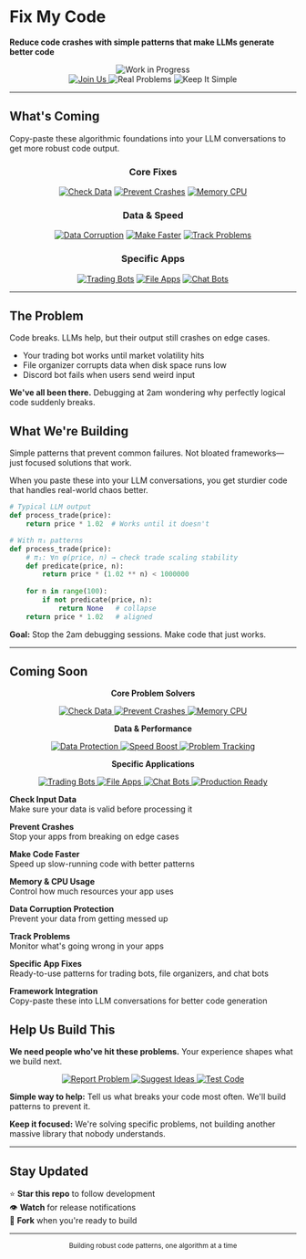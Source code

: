 # Fix My Code
**Reduce code crashes with simple patterns that make LLMs generate better code**

<div align="center">
  <img src="https://img.shields.io/badge/Status-Work_in_Progress-yellow?style=flat-square" alt="Work in Progress">
</div>

<div align="center">

<a href="#contributing">
  <img src="https://img.shields.io/badge/Join_the_Build-We_Need_You-brightgreen?style=for-the-badge&logo=github" alt="Join Us">
</a>
<img src="https://img.shields.io/badge/Real_Problems-Real_Solutions-blue?style=for-the-badge" alt="Real Problems">
<img src="https://img.shields.io/badge/No_Bloat-Just_What_Works-orange?style=for-the-badge" alt="Keep It Simple">

</div>

---

## What's Coming

Copy-paste these algorithmic foundations into your LLM conversations to get more robust code output.

<div align="center">

### Core Fixes
[![Check Data](https://img.shields.io/badge/Check_Input_Data-Coming_Soon-blue?style=for-the-badge)](#)
[![Prevent Crashes](https://img.shields.io/badge/Prevent_Crashes-Coming_Soon-green?style=for-the-badge)](#)
[![Memory CPU](https://img.shields.io/badge/Memory_CPU_Usage-Coming_Soon-orange?style=for-the-badge)](#)

### Data & Speed
[![Data Corruption](https://img.shields.io/badge/Data_Corruption-Coming_Soon-purple?style=for-the-badge)](#)
[![Make Faster](https://img.shields.io/badge/Make_Code_Faster-Coming_Soon-red?style=for-the-badge)](#)
[![Track Problems](https://img.shields.io/badge/Track_Problems-Coming_Soon-yellow?style=for-the-badge)](#)

### Specific Apps
[![Trading Bots](https://img.shields.io/badge/Trading_Bots-Coming_Soon-darkgreen?style=for-the-badge)](#)
[![File Apps](https://img.shields.io/badge/File_Organizers-Coming_Soon-darkblue?style=for-the-badge)](#)
[![Chat Bots](https://img.shields.io/badge/Discord_Telegram_Bots-Coming_Soon-darkred?style=for-the-badge)](#)

</div>

---

## The Problem
Code breaks. LLMs help, but their output still crashes on edge cases.
- Your trading bot works until market volatility hits
- File organizer corrupts data when disk space runs low
- Discord bot fails when users send weird input

**We've all been there.** Debugging at 2am wondering why perfectly logical code suddenly breaks.

## What We're Building
Simple patterns that prevent common failures. Not bloated frameworks—just focused solutions that work.

When you paste these into your LLM conversations, you get sturdier code that handles real-world chaos better.

```python
# Typical LLM output
def process_trade(price):
    return price * 1.02  # Works until it doesn't

# With π₁ patterns
def process_trade(price):
    # π₁: ∀n φ(price, n) → check trade scaling stability
    def predicate(price, n):
        return price * (1.02 ** n) < 1000000
    
    for n in range(100):
        if not predicate(price, n):
            return None   # collapse
    return price * 1.02   # aligned
```

**Goal:** Stop the 2am debugging sessions. Make code that just works.

---

## Coming Soon

<div align="center">

**Core Problem Solvers**

<a href="#01_check_input_data">
  <img src="https://img.shields.io/badge/Check_Input_Data-Coming_Soon-blue?style=for-the-badge" alt="Check Data">
</a>
<a href="#02_prevent_crashes">
  <img src="https://img.shields.io/badge/Prevent_Crashes-Coming_Soon-green?style=for-the-badge" alt="Prevent Crashes">
</a>
<a href="#03_memory_cpu_usage">
  <img src="https://img.shields.io/badge/Memory_CPU_Usage-Coming_Soon-orange?style=for-the-badge" alt="Memory CPU">
</a>

**Data & Performance**

<a href="#04_data_corruption">
  <img src="https://img.shields.io/badge/Data_Corruption-Coming_Soon-purple?style=for-the-badge" alt="Data Protection">
</a>
<a href="#05_make_code_faster">
  <img src="https://img.shields.io/badge/Make_Code_Faster-Coming_Soon-red?style=for-the-badge" alt="Speed Boost">
</a>
<a href="#06_track_problems">
  <img src="https://img.shields.io/badge/Track_Problems-Coming_Soon-yellow?style=for-the-badge" alt="Problem Tracking">
</a>

**Specific Applications**

<a href="#07_trading_bots">
  <img src="https://img.shields.io/badge/Trading_Bots-Coming_Soon-darkgreen?style=for-the-badge" alt="Trading Bots">
</a>
<a href="#08_file_organizers">
  <img src="https://img.shields.io/badge/File_Organizers-Coming_Soon-darkblue?style=for-the-badge" alt="File Apps">
</a>
<a href="#09_discord_telegram_bots">
  <img src="https://img.shields.io/badge/Chat_Bots-Coming_Soon-darkred?style=for-the-badge" alt="Chat Bots">
</a>

<a href="#10_make_it_production_ready">
  <img src="https://img.shields.io/badge/Production_Ready-Coming_Soon-black?style=for-the-badge" alt="Production Ready">
</a>

</div>

**Check Input Data**  
Make sure your data is valid before processing it

**Prevent Crashes**  
Stop your apps from breaking on edge cases

**Make Code Faster**  
Speed up slow-running code with better patterns

**Memory & CPU Usage**  
Control how much resources your app uses

**Data Corruption Protection**  
Prevent your data from getting messed up

**Track Problems**  
Monitor what's going wrong in your apps

**Specific App Fixes**  
Ready-to-use patterns for trading bots, file organizers, and chat bots

**Framework Integration**  
Copy-paste these into LLM conversations for better code generation

## Help Us Build This

**We need people who've hit these problems.** Your experience shapes what we build next.

<div align="center">

<a href="https://github.com/yourusername/Fix_My_Code/issues/new?template=problem-report.md">
  <img src="https://img.shields.io/badge/Report_a_Problem-What_Breaks_Your_Code-red?style=for-the-badge&logo=bug" alt="Report Problem">
</a>
<a href="https://github.com/yourusername/Fix_My_Code/discussions">
  <img src="https://img.shields.io/badge/Suggest_Patterns-Ideas_Welcome-blue?style=for-the-badge&logo=lightbulb" alt="Suggest Ideas">
</a>
<a href="https://github.com/yourusername/Fix_My_Code/blob/main/CONTRIBUTING.md">
  <img src="https://img.shields.io/badge/Early_Testing-Try_New_Code-green?style=for-the-badge&logo=flask" alt="Test Code">
</a>

</div>

**Simple way to help:** Tell us what breaks your code most often. We'll build patterns to prevent it.

**Keep it focused:** We're solving specific problems, not building another massive library that nobody understands.

---

## Stay Updated

⭐ **Star this repo** to follow development  
👁️ **Watch** for release notifications  
🍴 **Fork** when you're ready to build

---

<div align="center">
  <sub>Building robust code patterns, one algorithm at a time</sub>
</div>
